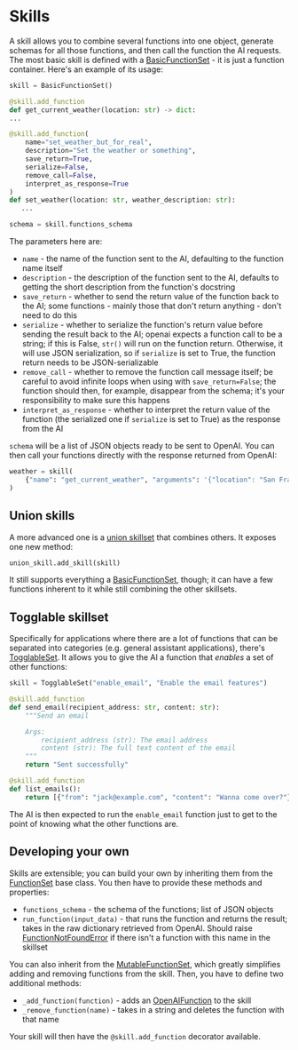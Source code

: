 # Skills

A skill allows you to combine several functions into one object, generate schemas for all those functions, and then call the function the AI requests. The most basic skill is defined with a [BasicFunctionSet](openai_functions.BasicFunctionSet) - it is just a function container. Here's an example of its usage:

```python
skill = BasicFunctionSet()

@skill.add_function
def get_current_weather(location: str) -> dict:
...

@skill.add_function(
    name="set_weather_but_for_real",
    description="Set the weather or something",
    save_return=True,
    serialize=False,
    remove_call=False,
    interpret_as_response=True
)
def set_weather(location: str, weather_description: str):
   ...

schema = skill.functions_schema
```

The parameters here are:

- `name` - the name of the function sent to the AI, defaulting to the function name itself
- `description` - the description of the function sent to the AI, defaults to getting the short description from the function's docstring
- `save_return` - whether to send the return value of the function back to the AI; some functions - mainly those that don't return anything - don't need to do this
- `serialize` - whether to serialize the function's return value before sending the result back to the AI; openai expects a function call to be a string; if this is False, `str()` will run on the function return. Otherwise, it will use JSON serialization, so if `serialize` is set to True, the function return needs to be JSON-serializable
- `remove_call` - whether to remove the function call message itself; be careful to avoid infinite loops when using with `save_return=False`; the function should then, for example, disappear from the schema; it's your responsibility to make sure this happens
- `interpret_as_response` - whether to interpret the return value of the function (the serialized one if `serialize` is set to True) as the response from the AI

`schema` will be a list of JSON objects ready to be sent to OpenAI. You can then call your functions directly with the response returned from OpenAI:

```python
weather = skill(
    {"name": "get_current_weather", "arguments": '{"location": "San Francisco, CA"}'}
)
```

## Union skills

A more advanced one is a [union skillset](openai_functions.UnionSkillSet) that combines others. It exposes one new method:

```python
union_skill.add_skill(skill)
```

It still supports everything a [BasicFunctionSet](openai_functions.BasicFunctionSet), though; it can have a few functions inherent to it while still combining the other skillsets.

## Togglable skillset

Specifically for applications where there are a lot of functions that can be separated into categories (e.g. general assistant applications), there's [TogglableSet](openai_functions.TogglableSet). It allows you to give the AI a function that _enables_ a set of other functions:

```python
skill = TogglableSet("enable_email", "Enable the email features")

@skill.add_function
def send_email(recipient_address: str, content: str):
    """Send an email

    Args:
        recipient_address (str): The email address
        content (str): The full text content of the email
    """
    return "Sent successfully"

@skill.add_function
def list_emails():
    return [{"from": "jack@example.com", "content": "Wanna come over?"}]
```

The AI is then expected to run the `enable_email` function just to get to the point of knowing what the other functions are.

## Developing your own

Skills are extensible; you can build your own by inheriting them from the [FunctionSet](openai_functions.FunctionSet) base class. You then have to provide these methods and properties:

- `functions_schema` - the schema of the functions; list of JSON objects
- `run_function(input_data)` - that runs the function and returns the result; takes in the raw dictionary retrieved from OpenAI. Should raise [FunctionNotFoundError](openai_functions.FunctionNotFoundError) if there isn't a function with this name in the skillset

You can also inherit from the [MutableFunctionSet](openai_functions.MutableFunctionSet), which greatly simplifies adding and removing functions from the skill. Then, you have to define two additional methods:

- `_add_function(function)` - adds an [OpenAIFunction](openai_functions.OpenAIFunction) to the skill
- `_remove_function(name)` - takes in a string and deletes the function with that name

Your skill will then have the `@skill.add_function` decorator available.
